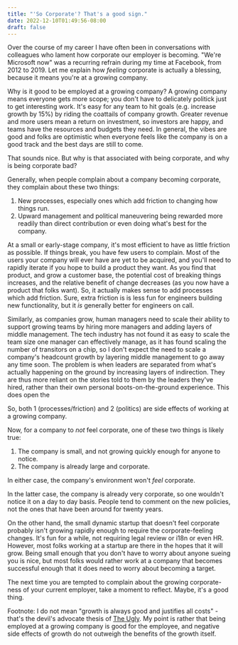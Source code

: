 ```yaml
---
title: "'So Corporate'? That's a good sign."
date: 2022-12-10T01:49:56-08:00
draft: false
---
```




Over the course of my career I have often been in conversations with colleagues who lament how corporate our employer is becoming. "We're Microsoft now" was a recurring refrain during my time at Facebook, from 2012 to 2019. Let me explain how _feeling_ corporate is actually a blessing, because it means  you're at a growing  company.

Why is it good to be employed at a growing company? A growing company means everyone gets more scope; you don't have to delicately politick just to get  interesting work. It's easy for any team to hit goals (e.g. increase growth by 15%) by riding the coattails of company growth. Greater revenue and more users mean a return on investment, so  investors are happy, and teams have the resources and budgets they need. In general, the vibes are good and folks are optimistic when everyone feels like the company is on a good track and the best days are still to come.

That sounds nice. But why is that associated with being corporate, and why is being corporate bad?

Generally, when people complain about a company becoming corporate, they complain about these two things:

1. New processes, especially ones which add friction to changing how things run.
2. Upward management and political maneuvering being rewarded more readily than direct contribution or even doing what's best for the company.


At a small or early-stage company, it's most efficient to have as little friction as possible. If things break, you have few users to complain. Most of the users your company will ever have are yet to be acquired, and you'll need to rapidly iterate if you hope to build a product they want. As you find that product, and grow a customer base, the potential cost of breaking things increases, and the relative benefit of change decreases (as you now have a product that folks want). So, it actually makes sense to add processes which add friction. Sure, extra friction is is less fun for engineers building new functionality, but it _is_ generally better for engineers on call.

Similarly, as companies grow, human managers need to scale their ability to support growing teams by hiring more managers and adding layers of middle management. The tech industry has not found it as easy to scale the team size one manager can effectively manage, as it has found scaling the number of transitors on a chip, so I don't expect the need to scale a company's headcount growth by layering middle management to go away any time soon. The problem is when leaders are separated from what's actually happening on the ground by increasing layers of indirection. They are thus more reliant on the stories told to them by the leaders they've hired, rather than their own personal boots-on-the-ground experience. This does open the


So, both 1 (processes/friction)  and 2 (politics) are side effects of working at a growing company.

Now, for a company to _not_ feel corporate, one of these two things is likely true:

1. The company is small, and not growing quickly enough for anyone to notice.
2. The company is already large and corporate.

In either case, the company's environment won't _feel_ corporate.

In the latter case, the company is already very corporate, so one wouldn't notice it on a day to day basis. People tend to comment on the new policies, not the ones that have been around for twenty years.

On the other hand, the small dynamic startup that doesn't feel corporate probably isn't growing rapidly enough to require the corporate-feeling changes. It's fun for a while, not requiring legal review or i18n or even HR. However, most folks working at a startup are there in the hopes that it will grow. Being small enough that you don't have to worry about anyone sueing you is nice, but most folks would rather work at a company that becomes successful enough that it does need to worry about becoming a target.

The next time you are tempted to complain about the growing corporate-ness of your current employer, take a moment to reflect. Maybe, it's a good thing.

Footnote: I do not mean "growth is always good and justifies all costs" - that's the devil's advocate thesis of [The Ugly](https://www.buzzfeednews.com/article/ryanmac/growth-at-any-cost-top-facebook-executive-defended-data#.niZEzd4pNw). My point is rather that being employed at a growing company is good for the employee, and negative side effects of growth do not outweigh the benefits of the growth itself.


